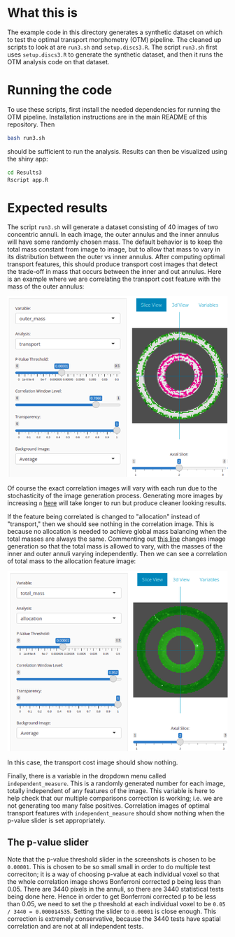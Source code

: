 # What this is

The example code in this directory generates a synthetic dataset on which to test the optimal transport morphometry (OTM) pipeline.
The cleaned up scripts to look at are `run3.sh` and `setup.discs3.R`.
The script `run3.sh` first uses `setup.discs3.R` to generate the synthetic dataset, and then it runs the OTM analysis code on that dataset.

# Running the code

To use these scripts, first install the needed dependencies for running the OTM pipeline.
Installation instructions are in the main README of this repository.
Then
```sh
bash run3.sh
```
should be sufficient to run the analysis. Results can then be visualized using the shiny app:
```sh
cd Results3
Rscript app.R
```

# Expected results

The script `run3.sh` will generate a dataset consisting of 40 images of two concentric annuli.
In each image, the outer annulus and the inner annulus will have some randomly chosen mass.
The default behavior is to keep the total mass constant from image to image, but
to allow that mass to vary in its distribution between the outer vs inner annulus.
After computing optimal transport features, this should produce transport cost images
that detect the trade-off in mass that occurs between the inner and out annulus.
Here is an example where we are correlating the transport cost feature with the mass of the outer annulus:

![example screenshot](shiny-example-case1.png)

Of course the exact correlation images will vary with each run due to the stochasticity of the image generation process.
Generating more images by increasing `n` [here](https://github.com/KitwareMedical/UTM/blob/main/Example/Annulus/setup.discs3.R#L14)
will take longer to run but produce cleaner looking results.

If the feature being correlated is changed to "allocation" instead of "transport," then we should see nothing in the correlation image.
This is because no allocation is needed to achieve global mass balancing when the total masses are always the same.
Commenting out [this line](https://github.com/KitwareMedical/UTM/blob/main/Example/Annulus/setup.discs3.R#L51)
changes image generation so that the total mass is allowed to vary, with the masses of the inner and outer annuli varying independently.
Then we can see a correlation of total mass to the allocation feature image:

![another example screenshot](shiny-example-case2.png)

In this case, the transport cost image should show nothing.

Finally, there is a variable in the dropdown menu called `independent_measure`.
This is a randomly generated number for each image, totally independent of any features of the image.
This variable is here to help check that our multiple comparisons correction is working; i.e. we are not generating too many false positives.
Correlation images of optimal transport features with `independent_measure` should show nothing when the p-value slider is set appropriately.

## The p-value slider

Note that the p-value threshold slider in the screenshots is chosen to be `0.00001`.
This is chosen to be so small small in order to do multiple test correciton; it is a way of choosing p-value at each individual voxel so that the whole correlation image shows Bonferroni corrected p being less than 0.05.
There are 3440 pixels in the annuli, so there are 3440 statistical tests being done here.
Hence in order to get Bonferroni corrected p to be less than 0.05, we need to set the p threshold at each individual voxel to be
`0.05 / 3440 = 0.000014535`. Setting the slider to `0.00001` is close enough.
This correction is extremely conservative, because the 3440 tests have spatial correlation and are not at all independent tests.

